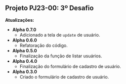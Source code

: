 ## Projeto PJ23-00: 3º Desafio

**Atualizações:**
- **Alpha 0.7.0**
    - Adicionado a tela de `update` de usuário.
- **Alpha 0.6.0**
    - Refatoração do código.
- **Alpha 0.5.0**
    - Finalização da função de listar usuários.
- **Alpha 0.4.0**
    - Finalização do formulário de cadastro de usuário.
- **Alpha 0.3.0**
    - Criado o formulário de cadastro de usuário.